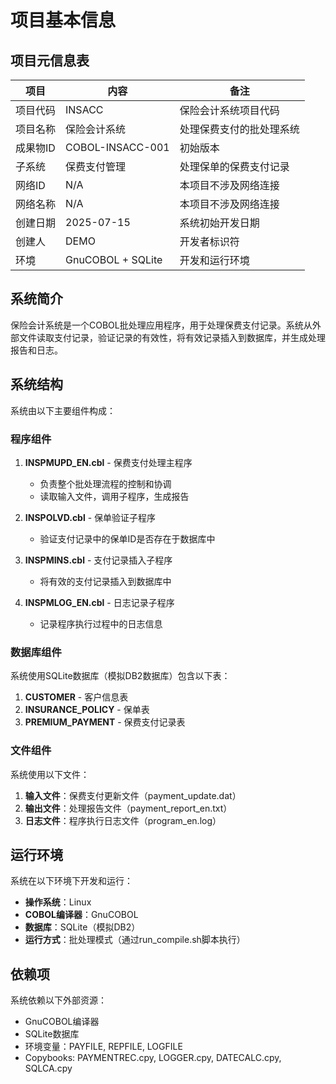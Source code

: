 # 项目基本信息

## 项目元信息表

| 项目      | 内容                    | 备注                      |
|-----------|------------------------|---------------------------|
| 项目代码   | INSACC                 | 保险会计系统项目代码         |
| 项目名称   | 保险会计系统             | 处理保费支付的批处理系统     |
| 成果物ID   | COBOL-INSACC-001       | 初始版本                   |
| 子系统     | 保费支付管理             | 处理保单的保费支付记录       |
| 网络ID     | N/A                     | 本项目不涉及网络连接         |
| 网络名称   | N/A                     | 本项目不涉及网络连接         |
| 创建日期   | 2025-07-15              | 系统初始开发日期           |
| 创建人     | DEMO                    | 开发者标识符               |
| 环境       | GnuCOBOL + SQLite       | 开发和运行环境              |

## 系统简介

保险会计系统是一个COBOL批处理应用程序，用于处理保费支付记录。系统从外部文件读取支付记录，验证记录的有效性，将有效记录插入到数据库，并生成处理报告和日志。

## 系统结构

系统由以下主要组件构成：

### 程序组件

1. **INSPMUPD_EN.cbl** - 保费支付处理主程序
   - 负责整个批处理流程的控制和协调
   - 读取输入文件，调用子程序，生成报告
   
2. **INSPOLVD.cbl** - 保单验证子程序
   - 验证支付记录中的保单ID是否存在于数据库中
   
3. **INSPMINS.cbl** - 支付记录插入子程序
   - 将有效的支付记录插入到数据库中
   
4. **INSPMLOG_EN.cbl** - 日志记录子程序
   - 记录程序执行过程中的日志信息

### 数据库组件

系统使用SQLite数据库（模拟DB2数据库）包含以下表：

1. **CUSTOMER** - 客户信息表
2. **INSURANCE_POLICY** - 保单表
3. **PREMIUM_PAYMENT** - 保费支付记录表

### 文件组件

系统使用以下文件：

1. **输入文件**：保费支付更新文件（payment_update.dat）
2. **输出文件**：处理报告文件（payment_report_en.txt）
3. **日志文件**：程序执行日志文件（program_en.log）

## 运行环境

系统在以下环境下开发和运行：

- **操作系统**：Linux
- **COBOL编译器**：GnuCOBOL
- **数据库**：SQLite（模拟DB2）
- **运行方式**：批处理模式（通过run_compile.sh脚本执行）

## 依赖项

系统依赖以下外部资源：

- GnuCOBOL编译器
- SQLite数据库
- 环境变量：PAYFILE, REPFILE, LOGFILE
- Copybooks: PAYMENTREC.cpy, LOGGER.cpy, DATECALC.cpy, SQLCA.cpy 